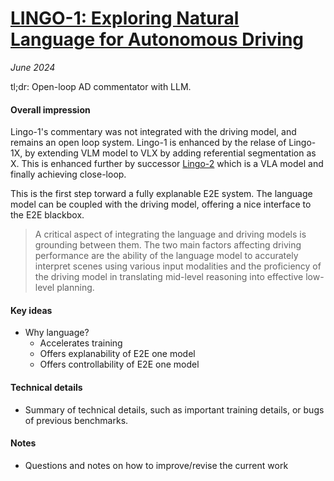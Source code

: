 # [LINGO-1: Exploring Natural Language for Autonomous Driving](https://wayve.ai/thinking/lingo-natural-language-autonomous-driving/)

_June 2024_

tl;dr: Open-loop AD commentator with LLM.

#### Overall impression
Lingo-1's commentary was not integrated with the driving model, and remains an open loop system. Lingo-1 is enhanced by the relase of Lingo-1X, by extending VLM model to VLX by adding referential segmentation as X. This is enhanced further by successor [Lingo-2](lingo_2.md) which is a VLA model and finally achieving close-loop.

This is the first step torward a fully explanable E2E system. The language model can be coupled with the driving model, offering a nice interface to the E2E blackbox.

> A critical aspect of integrating the language and driving models is grounding between them. The two main factors affecting driving performance are the ability of the language model to accurately interpret scenes using various input modalities and the proficiency of the driving model in translating mid-level reasoning into effective low-level planning.

#### Key ideas
- Why language?
	- Accelerates training
	- Offers explanability of E2E one model
	- Offers controllability of E2E one model

#### Technical details
- Summary of technical details, such as important training details, or bugs of previous benchmarks.

#### Notes
- Questions and notes on how to improve/revise the current work

